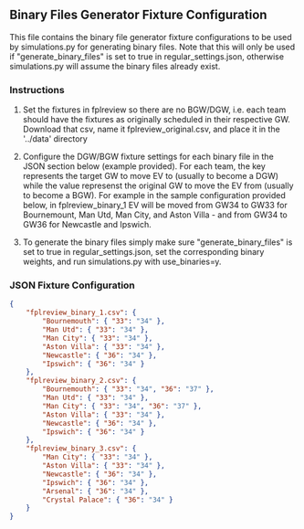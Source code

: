 ## Binary Files Generator Fixture Configuration

This file contains the binary file generator fixture configurations to be used by simulations.py for generating binary files. Note that this will only be used if "generate_binary_files" is set to true in regular_settings.json, otherwise simulations.py will assume the binary files already exist.


### Instructions

1. Set the fixtures in fplreview so there are no BGW/DGW, i.e. each team should have the fixtures as originally scheduled in their respective GW. Download that csv, name it fplreview_original.csv, and place it in the '../data' directory

2. Configure the DGW/BGW fixture settings for each binary file in the JSON section below (example provided). For each team, the key represents the target GW to move EV to (usually to become a DGW) while the value represenst the original GW to move the EV from (usually to become a BGW). For example in the sample configuration provided below, in fplreview_binary_1 EV will be moved from GW34 to GW33 for Bournemount, Man Utd, Man City, and Aston Villa - and from GW34 to GW36 for Newcastle and Ipswich.

3. To generate the binary files simply make sure "generate_binary_files" is set to true in regular_settings.json, set the corresponding binary weights, and run simulations.py with use_binaries=y.

### JSON Fixture Configuration

```json
{
    "fplreview_binary_1.csv": {
        "Bournemouth": { "33": "34" },
        "Man Utd": { "33": "34" },
        "Man City": { "33": "34" },
        "Aston Villa": { "33": "34" },
        "Newcastle": { "36": "34" },
        "Ipswich": { "36": "34" }
    },
    "fplreview_binary_2.csv": {
        "Bournemouth": { "33": "34", "36": "37" },
        "Man Utd": { "33": "34" },
        "Man City": { "33": "34", "36": "37" },
        "Aston Villa": { "33": "34" },
        "Newcastle": { "36": "34" },
        "Ipswich": { "36": "34" }
    },
    "fplreview_binary_3.csv": {
        "Man City": { "33": "34" },
        "Aston Villa": { "33": "34" },
        "Newcastle": { "36": "34" },
        "Ipswich": { "36": "34" },
        "Arsenal": { "36": "34" },
        "Crystal Palace": { "36": "34" }
    }      
}
```
